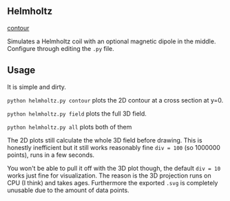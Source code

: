 ## Helmholtz

[contour](img/contour.png)

Simulates a Helmholtz coil with an optional magnetic dipole in the middle.
Configure through editing the `.py` file.

## Usage

It is simple and dirty.

`python helmholtz.py contour` plots the 2D contour at a cross section at y=0.

`python helmholtz.py field` plots the full 3D field.

`python helmholtz.py all` plots both of them

The 2D plots still calculate the whole 3D field before drawing. This is honestly
inefficient but it still works reasonably fine `div = 100` (so 1000000 points),
runs in a few seconds.

You won't be able to pull it off with the 3D plot though, the default `div = 10`
works just fine for visualization. The reason is the 3D projection runs on CPU
(I think) and takes ages. Furthermore the exported `.svg` is completely unusable
due to the amount of data points.
